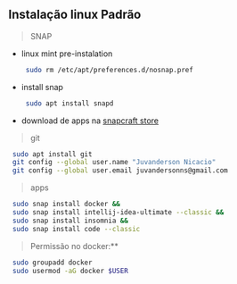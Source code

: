 ## Instalação linux Padrão

> SNAP
- linux mint pre-instalation 
  ```sh
   sudo rm /etc/apt/preferences.d/nosnap.pref
  ```
- install snap 
  ```sh
   sudo apt install snapd
  ```
- download de apps na [snapcraft store](https://snapcraft.io/store)
> git
  ```sh
   sudo apt install git
   git config --global user.name "Juvanderson Nicacio"
   git config --global user.email juvandersonns@gmail.com
  ```
> apps
  ```sh
   sudo snap install docker &&
   sudo snap install intellij-idea-ultimate --classic &&
   sudo snap install insomnia &&
   sudo snap install code --classic
  ```
> Permissão no docker:**
  ```sh
   sudo groupadd docker
   sudo usermod -aG docker $USER
  ```
